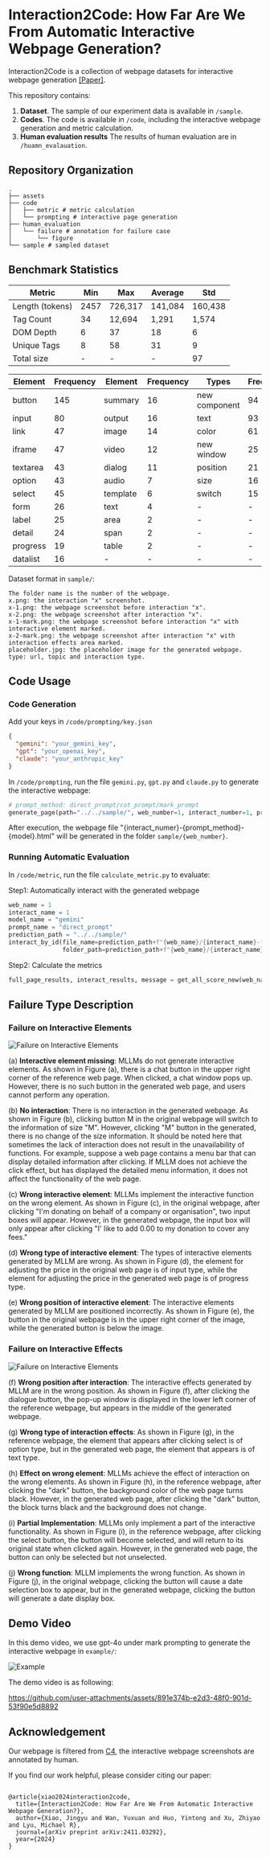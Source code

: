 # Interaction2Code: How Far Are We From Automatic Interactive Webpage Generation?

Interaction2Code is a collection of webpage datasets for interactive webpage generation [[Paper]](https://arxiv.org/abs/2411.03292).

This repository contains:

1. **Dataset**. The sample of our experiment data is available in `/sample`.
2. **Codes**. The code is available in `/code`, including the interactive webpage generation and metric calculation.
3. **Human evaluation results** The results of human evaluation are in `/huamn_evalauation`.



## Repository Organization

```
.
├── assets
├── code
│   ├── metric # metric calculation
│   └── prompting # interactive page generation
├── human_evaluation
│   └── failure # annotation for failure case
│       └── figure
└── sample # sampled dataset

```


## Benchmark Statistics

| Metric | Min | Max | Average | Std |
| --- | --- | --- | --- | --- |
| Length (tokens) | 2457 | 726,317 | 141,084 | 160,438 |
| Tag Count | 34 | 12,694 | 1,291 | 1,574 |
| DOM Depth | 6 | 37 | 18 | 6 |
| Unique Tags | 8 | 58 | 31 | 9 |
| Total size | - | - | - | 97 |


| Element | Frequency | Element | Frequency | Types | Frequency |
|---------|-----------|----------|-----------|--------------------|-----------|
| button | 145 | summary | 16 | new component | 94 |
| input | 80 | output | 16 | text | 93 |
| link | 47 | image | 14 | color | 61 |
| iframe | 47 | video | 12 | new window | 25 |
| textarea | 43 | dialog | 11 | position | 21 |
| option | 43 | audio | 7 | size | 16 |
| select | 45 | template | 6 | switch | 15 |
| form | 26 | text | 4 | - | - |
| label | 25 | area | 2 | - | - |
| detail | 24 | span | 2 | - | - |
| progress | 19 | table | 2 | - | - |
| datalist | 16 | - | - | - | - |

Dataset format in `sample/`:
```
The folder name is the number of the webpage.
x.png: the interaction "x" screenshot.
x-1.png: the webpage screenshot before interaction "x".
x-2.png: the webpage screenshot after interaction "x".
x-1-mark.png: the webpage screenshot before interaction "x" with interactive element marked.
x-2-mark.png: the webpage screenshot after interaction "x" with interaction effects area marked.
placeholder.jpg: the placeholder image for the generated webpage.
type: url, topic and interaction type.
```



## Code Usage

### Code Generation

Add your keys in `/code/prompting/key.json`
```json
{
  "gemini": "your_gemini_key",
  "gpt": "your_openai_key",
  "claude": "your_anthropic_key"
}
```


In `/code/prompting`, run the file `gemini.py`, `gpt.py` and `claude.py` to generate the interactive webpage:

```python
# prompt_method: direct_prompt/cot_prompt/mark_prompt
generate_page(path="../../sample/", web_number=1, interact_number=1, prompt_method="direct_prompt")
```
After execution, the webpage file "{interact_numer}-{prompt_method}-{model}.html" will be generated in the folder `sample/{web_number}`.

### Running Automatic Evaluation
In `/code/metric`, run the file `calculate_metric.py` to evaluate:

Step1: Automatically interact with the generated webpage

```python
web_name = 1
interact_name = 1
model_name = "gemini"
prompt_name = "direct_prompt"
prediction_path = "../../sample/"
interact_by_id(file_name=prediction_path+f"{web_name}/{interact_name}-{prompt_name}-{model_name}.html", 
               folder_path=prediction_path+f"{web_name}/{interact_name}-{prompt_name}-{model_name}/")

```

Step2: Calculate the metrics
```python
full_page_results, interact_results, message = get_all_score_new(web_name, interact_name, model_name, prompt_name)
```


## Failure Type Description

### Failure on Interactive Elements

![Failure on Interactive Elements](./assets/failure_type1.png)

[comment]: <> (<img src="./assets/failure_type1.png" alt="interactive element" style="zoom: 30%;" />)

(a) **Interactive element missing**: MLLMs do not generate interactive elements. As shown in Figure (a), there is a chat button in the upper right corner of the reference web page. When clicked, a chat window pops up. However, there is no such button in the generated web page, and users cannot perform any operation.

(b) **No interaction**: There is no interaction in the generated webpage. As shown in Figure (b), clicking button M in the original webpage will switch to the information of size "M". However, clicking "M" button in the generated, there is no change of the size information.
It should be noted here that sometimes the lack of interaction does not result in the unavailability of functions. For example, suppose a web page contains a menu bar that can display detailed information after clicking. If MLLM does not achieve the click effect, but has displayed the detailed menu information, it does not affect the functionality of the web page.

(c) **Wrong interactive element**: MLLMs implement the interactive function on the wrong element. As shown in Figure (c), in the original webpage, after clicking "I'm donating on behalf of a company or organisation", two input boxes will appear. However, in the generated webpage, the input box will only appear after clicking "I' like to add 0.00 to my donation to cover any fees."

(d) **Wrong type of interactive element**: The types of interactive elements generated by MLLM are wrong. As shown in Figure (d), the element for adjusting the price in the original web page is of input type, while the element for adjusting the price in the generated web page is of progress type.

(e) **Wrong position of interactive element**: The interactive elements generated by MLLM are positioned incorrectly. As shown in Figure (e), the button in the original webpage is in the upper right corner of the image, while the generated button is below the image.

### Failure on Interactive Effects
![Failure on Interactive Elements](./assets/failure_type2.png)


(f) **Wrong position after interaction**: The interactive effects generated by MLLM are in the wrong position. As shown in Figure (f), after clicking the dialogue button, the pop-up window is displayed in the lower left corner of the reference webpage, but appears in the middle of the generated webpage.

(g) **Wrong type of interaction effects**: As shown in Figure (g), in the reference webpage, the element that appears after clicking select is of option type, but in the generated web page, the element that appears is of text type.

(h) **Effect on wrong element**: MLLMs achieve the effect of interaction on the wrong elements. As shown in Figure (h), in the reference webpage, after clicking the "dark" button, the background color of the web page turns black. However, in the generated web page, after clicking the "dark" button, the block turns black and the background does not change.

(i) **Partial Implementation**: MLLMs only implement a part of the interactive functionality. As shown in Figure (i), in the reference webpage, after clicking the select button, the button will become selected, and will return to its original state when clicked again. However, in the generated web page, the button can only be selected but not unselected.

(j) **Wrong function**: MLLM implements the wrong function. As shown in Figure (j), in the original webpage, clicking the button will cause a date selection box to appear, but in the generated webpage, clicking the button will generate a date display box.


## Demo Video

In this demo video, we use gpt-4o under mark prompting to generate the interactive webpage in `example/`:

![Example](./assets/example.png)

The demo video is as following:

[comment]: <> (```HTML)

[comment]: <> (<video src="./assets/video.mp4" controls="controls" width="500" height="300"></video>)

https://github.com/user-attachments/assets/891e374b-e2d3-48f0-901d-53f90e5d8892


## Acknowledgement

Our webpage is filtered from [C4](https://huggingface.co/datasets/c4), the interactive webpage screenshots are annotated by human.

If you find our work helpful, please consider citing our paper:

```

@article{xiao2024interaction2code,
  title={Interaction2Code: How Far Are We From Automatic Interactive Webpage Generation?},
  author={Xiao, Jingyu and Wan, Yuxuan and Huo, Yintong and Xu, Zhiyao and Lyu, Michael R},
  journal={arXiv preprint arXiv:2411.03292},
  year={2024}
}

```
